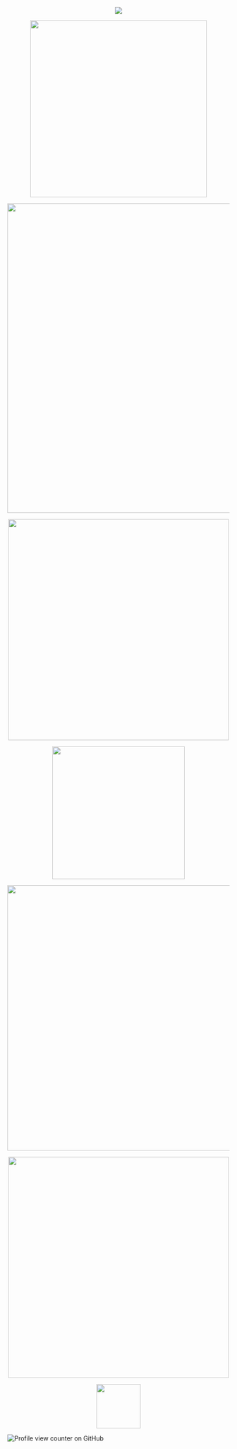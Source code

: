 <!--
**SPIIDERBYTES** is my `README.md` and will appear on my profile
can also add width="400" to the img src part -->

<p align="center">
 <img src="https://file.garden/ZRfaX7xMiQQHiMQP/spiderbyteqewewq.png"/> 
</p>
<p align="center">
 <img src="https://gifcity.carrd.co/assets/images/gallery38/151b9a0b.gif?v=e3c0bc0f"width="400"/> 
</p>
<p align="center">
 <img src="https://file.garden/ZRfaX7xMiQQHiMQP/roxyandfefgithubbanner.png"width="700"/> 
</p>
<p align="center">
 <img src="https://file.garden/ZRfaX7xMiQQHiMQP/dvsvsddssv.png"width="500"/> 
</p>
<p align="center">
 <img src="https://file.garden/ZRfaX7xMiQQHiMQP/basicdbni.png"width="300"/> 
</p>
<p align="center">
 <img src="https://file.garden/ZRfaX7xMiQQHiMQP/dsvsvs.png"width="600"/> 
</p>

<p align="center">
 <img src="https://file.garden/ZRfaX7xMiQQHiMQP/vdsvvds.png"width="500"/> 
</p>
<p align="center">
 <img src="https://file.garden/ZRfaX7xMiQQHiMQP/krisandnoelle.png"width="100"/> 
</p>

![Profile view counter on GitHub](https://komarev.com/ghpvc/?username=SPIIDERBYTES&color=FF84F4)
